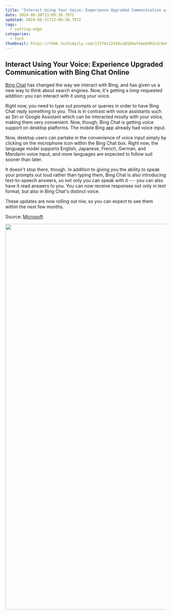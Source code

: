 ```yaml
---
title: "Interact Using Your Voice: Experience Upgraded Communication with Bing Chat Online"
date: 2024-08-30T13:09:38.797Z
updated: 2024-08-31T13:09:38.797Z
tags:
  - cutting-edge
categories:
  - tech
thumbnail: https://thmb.techidaily.com/1f2f4c22410ca8169af4ae6d02cdc0eba714608bc6ab4df470b116ebdad1c1fb.jpg
---
```


## Interact Using Your Voice: Experience Upgraded Communication with Bing Chat Online

[Bing Chat](https://facebook-video-recording.techidaily.com/new-in-2024-the-insiders-look-at-securing-fb-status-videos/) has changed the way we interact with Bing, and has given us a new way to think about search engines. Now, it's getting a long-requested addition: you can interact with it using your voice.

 Right now, you need to type out prompts or queries in order to have Bing Chat reply something to you. This is in contrast with voice assistants such as Siri or Google Assistant which can be interacted mostly with your voice, making them very convenient. Now, though, Bing Chat is getting voice support on desktop platforms. The mobile Bing app already had voice input.

 Now, desktop users can partake in the convenience of voice input simply by clicking on the microphone icon within the Bing Chat box. Right now, the language model supports English, Japanese, French, German, and Mandarin voice input, and more languages are expected to follow suit sooner than later.

 It doesn't stop there, though. In addition to giving you the ability to speak your prompts out loud rather than typing them, Bing Chat is also introducing text-to-speech answers, so not only you can speak with it --- you can also have it read answers to you. You can now receive responses not only in text format, but also in Bing Chat's distinct voice.

 These updates are now rolling out niw, so you can expect to see them within the next few months.

 Source: [Microsoft](https://blogs.bing.com/search/june-2023/Bing-Preview-Release-Notes-Voice-Chat-on-Desktop)

<ins class="adsbygoogle"
     style="display:block"
     data-ad-format="autorelaxed"
     data-ad-client="ca-pub-7571918770474297"
     data-ad-slot="1223367746"></ins>



<ins class="adsbygoogle"
     style="display:block"
     data-ad-client="ca-pub-7571918770474297"
     data-ad-slot="8358498916"
     data-ad-format="auto"
     data-full-width-responsive="true"></ins>



<!-- affiliate ads begin -->
<a href="https://ukaidot.sjv.io/c/5597632/1793237/19578" target="_top" id="1793237"><img src="//a.impactradius-go.com/display-ad/19578-1793237" border="0" alt="" width="1200" height="1200"/></a><img height="0" width="0" src="https://imp.pxf.io/i/5597632/1793237/19578" style="position:absolute;visibility:hidden;" border="0" />
<!-- affiliate ads end -->
